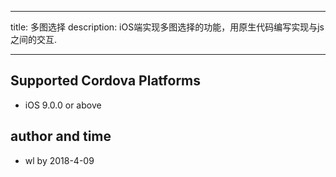 
---
title: 多图选择
description: iOS端实现多图选择的功能，用原生代码编写实现与js之间的交互.

---
 
 ## Supported Cordova Platforms

* iOS 9.0.0 or above

## author and time
 * wl by 2018-4-09
